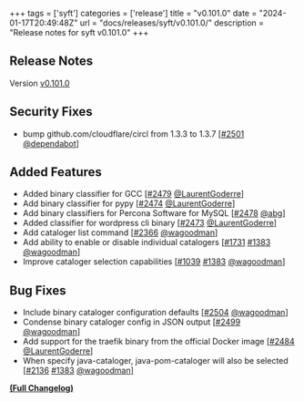 +++
tags = ['syft']
categories = ['release']
title = "v0.101.0"
date = "2024-01-17T20:49:48Z"
url = "docs/releases/syft/v0.101.0/"
description = "Release notes for syft v0.101.0"
+++

## Release Notes

Version [v0.101.0](https://github.com/anchore/syft/releases/tag/v0.101.0)

## Security Fixes

- bump github.com/cloudflare/circl from 1.3.3 to 1.3.7 [[#2501](https://github.com/anchore/syft/pull/2501) [@dependabot](https://github.com/dependabot)]

## Added Features

- Added binary classifier for GCC [[#2479](https://github.com/anchore/syft/pull/2479) [@LaurentGoderre](https://github.com/LaurentGoderre)]
- Add binary classifier for pypy [[#2474](https://github.com/anchore/syft/pull/2474) [@LaurentGoderre](https://github.com/LaurentGoderre)]
- Add binary classifiers for Percona Software for MySQL [[#2478](https://github.com/anchore/syft/pull/2478) [@abg](https://github.com/abg)]
- Added classifier for wordpress cli binary [[#2473](https://github.com/anchore/syft/pull/2473) [@LaurentGoderre](https://github.com/LaurentGoderre)]
- Add cataloger list command [[#2366](https://github.com/anchore/syft/pull/2366) [@wagoodman](https://github.com/wagoodman)]
- Add ability to enable or disable individual catalogers [[#1731](https://github.com/anchore/syft/issues/1731) [#1383](https://github.com/anchore/syft/pull/1383) [@wagoodman](https://github.com/wagoodman)]
- Improve cataloger selection capabilities [[#1039](https://github.com/anchore/syft/issues/1039) [#1383](https://github.com/anchore/syft/pull/1383) [@wagoodman](https://github.com/wagoodman)]

## Bug Fixes

- Include binary cataloger configuration defaults [[#2504](https://github.com/anchore/syft/pull/2504) [@wagoodman](https://github.com/wagoodman)]
- Condense binary cataloger config in JSON output [[#2499](https://github.com/anchore/syft/pull/2499) [@wagoodman](https://github.com/wagoodman)]
- Add support for the traefik binary from the official Docker image [[#2484](https://github.com/anchore/syft/pull/2484) [@LaurentGoderre](https://github.com/LaurentGoderre)]
- When specify java-cataloger, java-pom-cataloger will also be selected [[#2136](https://github.com/anchore/syft/issues/2136) [#1383](https://github.com/anchore/syft/pull/1383) [@wagoodman](https://github.com/wagoodman)]

**[(Full Changelog)](https://github.com/anchore/syft/compare/v0.100.0...v0.101.0)**

